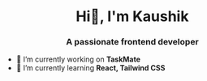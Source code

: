 <h1 align="center">Hi👋, I'm Kaushik</h1>
<h3 align="center">A passionate frontend developer</h3>

- 🔭 I’m currently working on **TaskMate**
- 🌱 I’m currently learning **React, Tailwind CSS**
